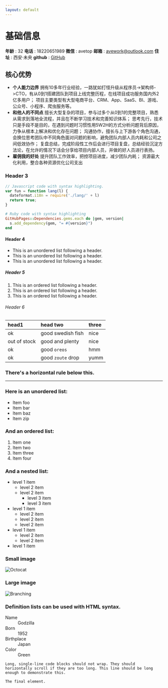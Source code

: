 ```yaml
---
layout: default
---
```


# 基础信息

**年龄**   : 32
**电话**   : 18220651989
**微信**   : avetop
**邮箱**   : avework@outlook.com
**住址**   : 西安·未央
**github** : [GitHub](https://github.com/avehub)


## 核心优势
* **个人能力边界**
拥有10多年行业经验，一路犹如打怪升级从程序员->架构师->CTO，有从0到1搭建团队到项目上线完整历程，在线项目成功服务国内外2亿多用户；
项目主要类型有大型电商平台、CRM、App、SaaS、BI、游戏、公众号、小程序、爬虫服务等。
* **和他人的不同点**
擅长大型复杂的项目，参与过多个从0到1的完整项目，熟悉从需求到落地全流程，并且在不断学习技术和完善知识体系；
思考先行，技术只是手段不是目的，在遇到问题时习惯性用5W2H的方式分析问题背后原因，力争从根本上解决和优化存在问题；
沟通协作，擅长与上下游各个角色沟通，会换位思考团队中不同角色面对问题的影响，避免团队内部人员内耗和公司之间低效协作；
复盘总结，完成阶段性工作后会进行项目复盘，总结经验沉淀方法论，在允许的情况下话会分享给项目内部人员，并做的好人员进行表扬。
* **雇佣我的好处**
提升团队工作效率，把控项目进度，减少团队内耗；
资源最大化利用，整合各种资源优化公司支出
### Header 3

```js
// Javascript code with syntax highlighting.
var fun = function lang(l) {
  dateformat.i18n = require('./lang/' + l)
  return true;
}
```

```ruby
# Ruby code with syntax highlighting
GitHubPages::Dependencies.gems.each do |gem, version|
  s.add_dependency(gem, "= #{version}")
end
```

#### Header 4

*   This is an unordered list following a header.
*   This is an unordered list following a header.
*   This is an unordered list following a header.

##### Header 5

1.  This is an ordered list following a header.
2.  This is an ordered list following a header.
3.  This is an ordered list following a header.

###### Header 6

| head1        | head two          | three |
|:-------------|:------------------|:------|
| ok           | good swedish fish | nice  |
| out of stock | good and plenty   | nice  |
| ok           | good `oreos`      | hmm   |
| ok           | good `zoute` drop | yumm  |

### There's a horizontal rule below this.

* * *

### Here is an unordered list:

*   Item foo
*   Item bar
*   Item baz
*   Item zip

### And an ordered list:

1.  Item one
1.  Item two
1.  Item three
1.  Item four

### And a nested list:

- level 1 item
  - level 2 item
  - level 2 item
    - level 3 item
    - level 3 item
- level 1 item
  - level 2 item
  - level 2 item
  - level 2 item
- level 1 item
  - level 2 item
  - level 2 item
- level 1 item

### Small image

![Octocat](https://github.githubassets.com/images/icons/emoji/octocat.png)

### Large image

![Branching](https://guides.github.com/activities/hello-world/branching.png)


### Definition lists can be used with HTML syntax.

<dl>
<dt>Name</dt>
<dd>Godzilla</dd>
<dt>Born</dt>
<dd>1952</dd>
<dt>Birthplace</dt>
<dd>Japan</dd>
<dt>Color</dt>
<dd>Green</dd>
</dl>

```
Long, single-line code blocks should not wrap. They should horizontally scroll if they are too long. This line should be long enough to demonstrate this.
```

```
The final element.
```
